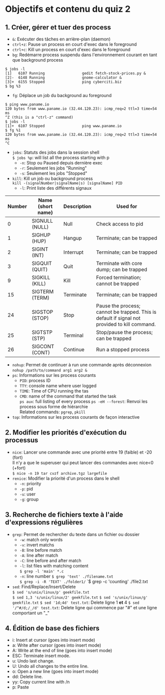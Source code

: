 # Objectifs et contenu du quiz 2

## 1. Créer, gérer et tuer des process

- `&`: Exécuter des tâches en arrière-plan (daemon)
- `ctrl+z`: Pause un process en court d'exec dans le foreground
- `ctrl+c`: Kill un process en court d'exec dans le foreground
- `bg`: Redémarre process suspendu dans l'environnement courant en tant que background process     
```
$ jobs -l
[1]   6107 Running                 gedit fetch-stock-prices.py &
[2]-  6148 Running                 gnome-calculator &
[3]+  6155 Stopped                 ping cyberciti.biz
$ bg %3
```
- `fg`: Déplace un job du background au foreground       
```
$ ping www.paname.io
120 bytes from www.paname.io (32.44.120.23): icmp_req=2 ttl=3 time=54 ms
^Z (this is a "ctrl-z" command) 
$ jobs -l 
[1]+  6107 Stopped                 ping www.paname.io
$ fg %1
120 bytes from www.paname.io (32.44.120.23): icmp_req=2 ttl=3 time=54 ms
^C
```
- `jobs`: Statuts des jobs dans la session shell     
`$ jobs %p`: will list all the process starting with p
	- `-n`: Stop ou Paused depuis dernière exec
	- `-r`: Seulement les jobs "Running"
	- `-s`: Seulement les jobs "Stopped"
- `kill`: Kill un job ou background process      
`kill -(signalNumber|signalName|s) [signalName] PID`   
	- `-l`: Print liste des différents signaux         

| Number | Name (short name) | Description | Used for                                                                                      |
|--------|-------------------|-------------|-----------------------------------------------------------------------------------------------|
| 0      | SIGNULL (NULL)    | Null        | Check access to pid                                                                           |
| 1      | SIGHUP (HUP)      | Hangup      | Terminate; can be trapped                                                                     |
| 2      | SIGINT (INT)      | Interrupt   | Terminate; can be trapped                                                                     |
| 3      | SIGQUIT (QUIT)    | Quit        | Terminate with core dump; can be trapped                                                      |
| 9      | SIGKILL (KILL)    | Kill        | Forced termination; cannot be trapped                                                         |
| 15     | SIGTERM (TERM)    | Terminate   | Terminate; can be trapped                                                                     |
| 24     | SIGSTOP (STOP)    | Stop        | Pause the process; cannot be trapped. This is default if signal not provided to kill command. |
| 25     | SIGTSTP (STP)     | Terminal    | Stop/pause the process; can be trapped                                                        |
| 26     | SIGCONT (CONT)    | Continue    | Run a stopped process                                                                         |          

- `nohup`: Permet de continuer à run une commande après déconnexion      
`nohup /path/to/command arg1 arg2 &`     
- `ps`: Informations sur les process courants     
	- `PID`: process ID
	- `TTY`: console name where user logged
	- `TIME`: Time of CPU running the tas
	- `CMD`: name of the command that started the task     
`ps aux`: full listing of every process
`ps -eH --forest`: Renvoi les process sous forme de hiérarchie    
Related commands: `pgrep`, `pkill`     
- `top`: Informations sur les process courants de façon interactive 

## 2. Modifier les priorités d'exécution du processus

- `nice`: Lancer une commande avec une priorité entre 19 (faible) et -20 (fort)     
Il n'y a que le superuser qui peut lancer des commandes avec nice<0 (+fort)     
`$ nice -n 19 tar cvzf archive.tgz largefile`      
- `renice`: Modifier la priorité d'un process dans le shell
	- `-n`: priority
	- `-p`: pid
	- `-u`: user
	- `-g`: group 

## 3. Recherche de fichiers texte à l'aide d'expressions régulières

- `grep`: Permet de rechercher du texte dans un fichier ou dossier     
	- `-w`: match only words
	- `-v`: invert matchs
	- `-B`: line before match
	- `-A`: line after match
	- `-C`: line before and after match
	- `-l`: list files with matching content      
		`$ grep -l 'main' *.c`        
	- `-n`: line number
`$ grep 'text' ./filename.txt`    
`$ grep -i -R 'TEXT' ./folder1/`
`$ grep -c 'counting' ./file2.txt
- `sed`: Find/Replace/Insert/Delete      
`$ sed 's/unix/linux/p' geekfile.txt`     
`$ sed 1,3 's/unix/linux/2' geekfile.txt`
`$ sed 's/unix/linux/g' geekfile.txt`
`$ sed '1d;4d' test.txt`: Delete ligne 1 **et** 4
`$ sed '/^#/d;/_/d' test.txt`: Delete ligne qui commence par "#" et une ligne comportant un "_"      


## 4. Édition de base des fichiers

- i: Insert at cursor (goes into insert mode)
- a: Write after cursor (goes into insert mode)
- A: Write at the end of line (goes into insert mode)
- ESC: Terminate insert mode.
- u: Undo last change.
- U: Undo all changes to the entire line.
- o: Open a new line (goes into insert mode)
- dd: Delete line.
- yy: Copy current line with /n
- p: Paste

